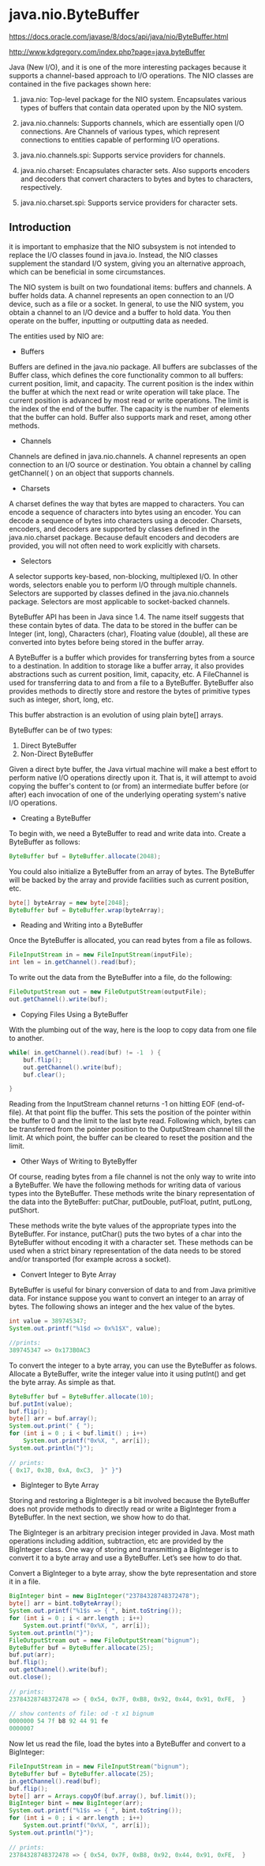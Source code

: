 # java.nio.ByteBuffer

https://docs.oracle.com/javase/8/docs/api/java/nio/ByteBuffer.html

http://www.kdgregory.com/index.php?page=java.byteBuffer


Java (New I/O), and it is one of the more interesting packages because it 
supports a channel-based approach to I/O operations. The NIO classes
are contained in the five packages shown here:

1. java.nio: Top-level package for the NIO system. Encapsulates various types
of buffers that contain data operated upon by the NIO system.

2. java.nio.channels: Supports channels, which are essentially open I/O
connections. Are Channels of various types, which represent connections 
to entities capable of performing I/O operations.

3. java.nio.channels.spi: Supports service providers for channels.

4. java.nio.charset: Encapsulates character sets. Also supports encoders and
decoders that convert characters to bytes and bytes to characters, respectively.

5. java.nio.charset.spi: Supports service providers for character sets.



## Introduction

it is important to emphasize that the NIO subsystem is not intended to
replace the I/O classes found in java.io. Instead, the NIO classes supplement 
the standard I/O system, giving you an alternative approach,
which can be beneficial in some circumstances.

The NIO system is built on two foundational items: buffers and channels. A
buffer holds data. A channel represents an open connection to an I/O device, 
such as a file or a socket. In general, to use the NIO system, you obtain 
a channel to an I/O device and a buffer to hold data. You then operate on 
the buffer, inputting or outputting data as needed.

The entities used by NIO are:

- Buffers

Buffers are defined in the java.nio package. All buffers are subclasses of the
Buffer class, which defines the core functionality common to all buffers: 
current position, limit, and capacity. The current position is the index within 
the buffer at which the next read or write operation will take place. 
The current position is advanced by most read or write operations.  The limit 
is the index of the end of the buffer. The capacity is the number of elements 
that the buffer can hold. Buffer also supports mark and reset, among other 
methods.

- Channels

Channels are defined in java.nio.channels. A channel represents an open
connection to an I/O source or destination. You obtain a channel by calling 
getChannel(  ) on an object that supports channels.

- Charsets

A charset defines the way that bytes are mapped to characters. You can encode 
a sequence of characters into bytes using an encoder. You can decode a 
sequence of bytes into characters using a decoder.  Charsets, encoders, 
and decoders are supported by classes defined in the java.nio.charset package.
Because default encoders and decoders are provided, you will not often need 
to work explicitly with charsets.

- Selectors

A selector supports key-based, non-blocking, multiplexed I/O. In other words,
selectors enable you to perform I/O through multiple channels. Selectors are 
supported by classes defined in the java.nio.channels package. Selectors are 
most applicable to socket-backed channels.


ByteBuffer API has been in Java since 1.4. The name itself suggests that these
contain bytes of data. The data to be stored in the buffer can be Integer (int,
long), Characters (char), Floating value (double), all these are converted into
bytes before being stored in the buffer array. 

A ByteBuffer is a buffer which provides for transferring bytes from a source to
a destination. In addition to storage like a buffer array, it also provides
abstractions such as current position, limit, capacity, etc. A FileChannel is
used for transferring data to and from a file to a ByteBuffer. ByteBuffer also
provides methods to directly store and restore the bytes of primitive types
such as integer, short, long, etc.

This buffer abstraction is an evolution of using plain byte[] arrays.


ByteBuffer can be of two types:

1. Direct ByteBuffer
2. Non-Direct ByteBuffer

Given a direct byte buffer, the Java virtual machine will make a best effort to
perform native I/O operations directly upon it. That is, it will attempt to
avoid copying the buffer's content to (or from) an intermediate buffer before
(or after) each invocation of one of the underlying operating system's native
I/O operations.

- Creating a ByteBuffer

To begin with, we need a ByteBuffer to read and write data into. Create a
ByteBuffer as follows:

```java
ByteBuffer buf = ByteBuffer.allocate(2048);
```

You could also initialize a ByteBuffer from an array of bytes. The ByteBuffer
will be backed by the array and provide facilities such as current position,
etc.

```java
byte[] byteArray = new byte[2048];
ByteBuffer buf = ByteBuffer.wrap(byteArray);
```

- Reading and Writing into a ByteBuffer

Once the ByteBuffer is allocated, you can read bytes from a file as follows.

```java
FileInputStream in = new FileInputStream(inputFile);
int len = in.getChannel().read(buf);
```

To write out the data from the ByteBuffer into a file, do the following:

```java
FileOutputStream out = new FileOutputStream(outputFile);
out.getChannel().write(buf);
```

- Copying Files Using a ByteBuffer

With the plumbing out of the way, here is the loop to copy data from one file
to another.

```java
while( in.getChannel().read(buf) != -1  ) {
    buf.flip();
    out.getChannel().write(buf);
    buf.clear();

}
```

Reading from the InputStream channel returns -1 on hitting EOF (end-of-file).
At that point flip the buffer. This sets the position of the pointer within the
buffer to 0 and the limit to the last byte read. Following which, bytes can be
transferred from the pointer position to the OutputStream channel till the
limit. At which point, the buffer can be cleared to reset the position and the
limit.

- Other Ways of Writing to ByteByffer

Of course, reading bytes from a file channel is not the only way to write into
a ByteBuffer. We have the following methods for writing data of various types
into the ByteBuffer. These methods write the binary representation of the data
into the ByteBuffer: putChar, putDouble, putFloat, putInt, putLong, putShort.

These methods write the byte values of the appropriate types into the
ByteBuffer. For instance, putChar() puts the two bytes of a char into the
ByteBuffer without encoding it with a character set. These methods can be used
when a strict binary representation of the data needs to be stored and/or
transported (for example across a socket).

- Convert Integer to Byte Array

ByteBuffer is useful for binary conversion of data to and from Java primitive
data. For instance suppose you want to convert an integer to an array of bytes.
The following shows an integer and the hex value of the bytes.


```java
int value = 389745347;
System.out.printf("%1$d => 0x%1$X", value);

//prints:
389745347 => 0x173B0AC3
```

To convert the integer to a byte array, you can use the ByteBuffer as folows.
Allocate a ByteBuffer, write the integer value into it using putInt() and get
the byte array. As simple as that.


```java
ByteBuffer buf = ByteBuffer.allocate(10);
buf.putInt(value);
buf.flip();
byte[] arr = buf.array();
System.out.print(" { ");
for (int i = 0 ; i < buf.limit() ; i++)
    System.out.printf("0x%X, ", arr[i]);
System.out.println("}");
 
// prints:
{ 0x17, 0x3B, 0xA, 0xC3,  }" }")
```

- BigInteger to Byte Array

Storing and restoring a BigInteger is a bit involved because the ByteBuffer
does not provide methods to directly read or write a BigInteger from a
ByteBuffer. In the next section, we show how to do that.

The BigInteger is an arbitrary precision integer provided in Java. Most math
operations including addition, subtraction, etc are provided by the BigInteger
class. One way of storing and transmitting a BigInteger is to convert it to a
byte array and use a ByteBuffer. Let’s see how to do that.

Convert a BigInteger to a byte array, show the byte representation and store it
in a file.


```java
BigInteger bint = new BigInteger("23784328748372478");
byte[] arr = bint.toByteArray();
System.out.printf("%1$s => { ", bint.toString());
for (int i = 0 ; i < arr.length ; i++)
    System.out.printf("0x%X, ", arr[i]);
System.out.println("}");
FileOutputStream out = new FileOutputStream("bignum");
ByteBuffer buf = ByteBuffer.allocate(25);
buf.put(arr);
buf.flip();
out.getChannel().write(buf);
out.close();
 
// prints:
23784328748372478 => { 0x54, 0x7F, 0xB8, 0x92, 0x44, 0x91, 0xFE,  }
 
// show contents of file: od -t x1 bignum
0000000 54 7f b8 92 44 91 fe
0000007 
```

Now let us read the file, load the bytes into a ByteBuffer and convert to a
BigInteger:


```java
FileInputStream in = new FileInputStream("bignum");
ByteBuffer buf = ByteBuffer.allocate(25);
in.getChannel().read(buf);
buf.flip();
byte[] arr = Arrays.copyOf(buf.array(), buf.limit());
BigInteger bint = new BigInteger(arr);
System.out.printf("%1$s => { ", bint.toString());
for (int i = 0 ; i < arr.length ; i++)
    System.out.printf("0x%X, ", arr[i]);
System.out.println("}");
 
// prints:
23784328748372478 => { 0x54, 0x7F, 0xB8, 0x92, 0x44, 0x91, 0xFE,  }
```
